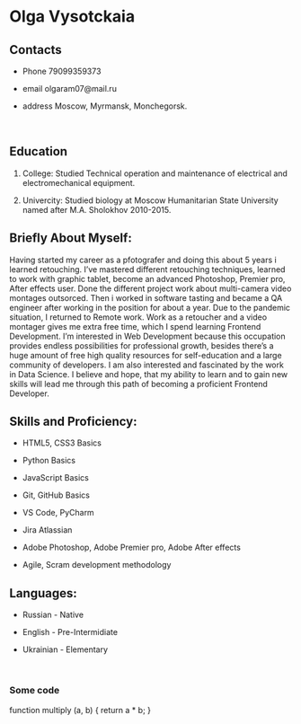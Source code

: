 Olga Vysotckaia
===============

Contacts 
---------

-   Phone 79099359373

-   email olgaram07\@mail.ru

-   address Moscow, Myrmansk, Monchegorsk.

 

Education
---------

1.  College: Studied Technical operation and maintenance of electrical and
    electromechanical equipment.

2.  Univercity: Studied biology at Moscow Humanitarian State University named
    after M.A. Sholokhov 2010-2015.

Briefly About Myself:
---------------------

Having started my career as a pfotografer and doing this about 5 years i learned
retouching. I’ve mastered different retouching techniques, learned to work with
graphic tablet, become an advanced Photoshop, Premier pro, After effects user.
Done the different project work about multi-camera video montages outsorced.
Then i worked in software tasting and became a QA engineer after working in the
position for about a year. Due to the pandemic situation, I returned to Remote
work. Work as a retoucher and a video montager gives me extra free time, which I
spend learning Frontend Development. I’m interested in Web Development because
this occupation provides endless possibilities for professional growth, besides
there’s a huge amount of free high quality resources for self-education and a
large community of developers. I am also interested and fascinated by the work
in Data Science. I believe and hope, that my ability to learn and to gain new
skills will lead me through this path of becoming a proficient Frontend
Developer.

Skills and Proficiency:
-----------------------

-   HTML5, CSS3 Basics

-   Python Basics

-   JavaScript Basics

-   Git, GitHub Basics

-   VS Code, PyCharm

-   Jira Atlassian

-   Adobe Photoshop, Adobe Premier pro, Adobe After effects

-   Agile, Scram development methodology

Languages:
----------

-   Russian - Native

-   English - Pre-Intermidiate

-   Ukrainian - Elementary

 

### Some code

function multiply (a, b) { return a \* b; }
